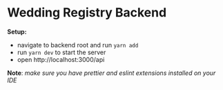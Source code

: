 # Wedding Registry Backend

**Setup:**

- navigate to backend root and run `yarn add`
- run `yarn dev` to start the server
- open http://localhost:3000/api

**Note**: _make sure you have prettier and eslint extensions installed on your IDE_
